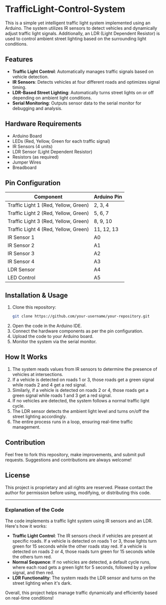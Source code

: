 # TrafficLight-Control-System
This is a simple yet intelligent traffic light system implemented using an Arduino. The system utilizes IR sensors to detect vehicles and dynamically adjust traffic light signals. Additionally, an LDR (Light Dependent Resistor) is used to control ambient street lighting based on the surrounding light conditions.

## Features
- **Traffic Light Control**: Automatically manages traffic signals based on vehicle detection.
- **IR Sensors**: Detects vehicles at four different roads and optimizes signal timing.
- **LDR-Based Street Lighting**: Automatically turns street lights on or off depending on ambient light conditions.
- **Serial Monitoring**: Outputs sensor data to the serial monitor for debugging and analysis.

## Hardware Requirements
- Arduino Board
- LEDs (Red, Yellow, Green for each traffic signal)
- IR Sensors (4 units)
- LDR Sensor (Light Dependent Resistor)
- Resistors (as required)
- Jumper Wires
- Breadboard

## Pin Configuration
| Component   | Arduino Pin |
|------------|------------|
| Traffic Light 1 (Red, Yellow, Green) | 2, 3, 4 |
| Traffic Light 2 (Red, Yellow, Green) | 5, 6, 7 |
| Traffic Light 3 (Red, Yellow, Green) | 8, 9, 10 |
| Traffic Light 4 (Red, Yellow, Green) | 11, 12, 13 |
| IR Sensor 1 | A0 |
| IR Sensor 2 | A1 |
| IR Sensor 3 | A2 |
| IR Sensor 4 | A3 |
| LDR Sensor | A4 |
| LED Control | A5 |

## Installation & Usage
1. Clone this repository:
   ```bash
   git clone https://github.com/your-username/your-repository.git
   ```
2. Open the code in the Arduino IDE.
3. Connect the hardware components as per the pin configuration.
4. Upload the code to your Arduino board.
5. Monitor the system via the serial monitor.

## How It Works
1. The system reads values from IR sensors to determine the presence of vehicles at intersections.
2. If a vehicle is detected on roads 1 or 3, those roads get a green signal while roads 2 and 4 get a red signal.
3. Similarly, if a vehicle is detected on roads 2 or 4, those roads get a green signal while roads 1 and 3 get a red signal.
4. If no vehicles are detected, the system follows a normal traffic light cycle.
5. The LDR sensor detects the ambient light level and turns on/off the street lighting accordingly.
6. The entire process runs in a loop, ensuring real-time traffic management.

## Contribution
Feel free to fork this repository, make improvements, and submit pull requests. Suggestions and contributions are always welcome!

## License
This project is proprietary and all rights are reserved. Please contact the author for permission before using, modifying, or distributing this code.

---

### Explanation of the Code
The code implements a traffic light system using IR sensors and an LDR. Here's how it works:

- **Traffic Light Control**: The IR sensors check if vehicles are present at specific roads. If a vehicle is detected on roads 1 or 3, those lights turn green for 15 seconds while the other roads stay red. If a vehicle is detected on roads 2 or 4, those roads turn green for 15 seconds while the others turn red.
- **Normal Sequence**: If no vehicles are detected, a default cycle runs, where each road gets a green light for 5 seconds, followed by a yellow signal, and then red.
- **LDR Functionality**: The system reads the LDR sensor and turns on the street lighting when it's dark.

Overall, this project helps manage traffic dynamically and efficiently based on real-time conditions!

